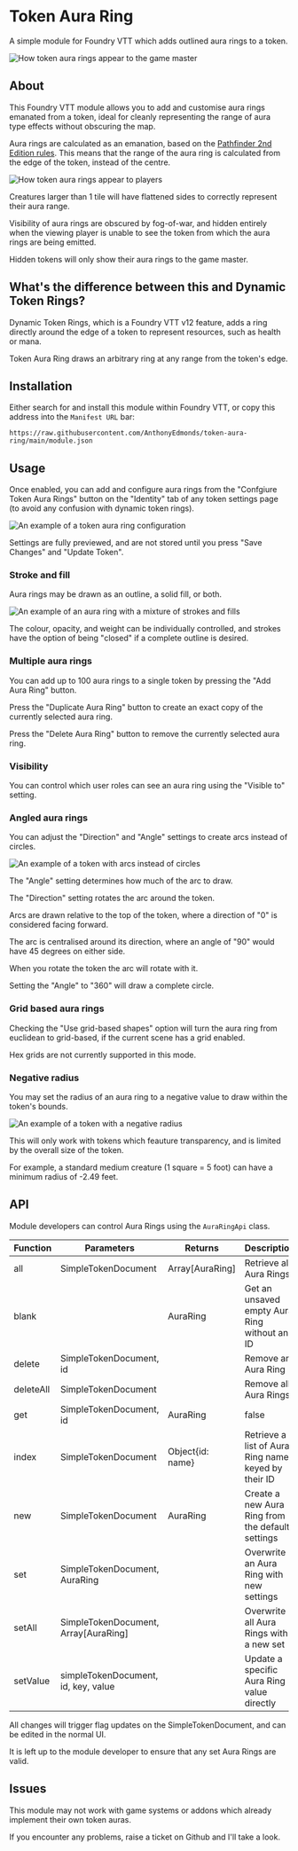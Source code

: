 # Token Aura Ring

A simple module for Foundry VTT which adds outlined aura rings to a token.

![How token aura rings appear to the game master](images/gm.jpg)

## About

This Foundry VTT module allows you to add and customise aura rings emanated from a token, ideal for cleanly representing the range of aura type effects without obscuring the map.

Aura rings are calculated as an emanation, based on the [Pathfinder 2nd Edition rules](https://2e.aonprd.com/Rules.aspx?ID=2387). This means that the range of the aura ring is calculated from the edge of the token, instead of the centre.

![How token aura rings appear to players](images/player.jpg)

Creatures larger than 1 tile will have flattened sides to correctly represent their aura range.

Visibility of aura rings are obscured by fog-of-war, and hidden entirely when the viewing player is unable to see the token from which the aura rings are being emitted.

Hidden tokens will only show their aura rings to the game master.

## What's the difference between this and Dynamic Token Rings?

Dynamic Token Rings, which is a Foundry VTT v12 feature, adds a ring directly around the edge of a token to represent resources, such as health or mana.

Token Aura Ring draws an arbitrary ring at any range from the token's edge.

## Installation

Either search for and install this module within Foundry VTT, or copy this address into the `Manifest URL` bar:

```
https://raw.githubusercontent.com/AnthonyEdmonds/token-aura-ring/main/module.json
```

## Usage

Once enabled, you can add and configure aura rings from the "Confgiure Token Aura Rings" button on the "Identity" tab of any token settings page (to avoid any confusion with dynamic token rings).

![An example of a token aura ring configuration](images/config.jpg)

Settings are fully previewed, and are not stored until you press "Save Changes" and "Update Token".

### Stroke and fill

Aura rings may be drawn as an outline, a solid fill, or both.

![An example of an aura ring with a mixture of strokes and fills](images/stroke_fill.jpg)

The colour, opacity, and weight can be individually controlled, and strokes have the option of being "closed" if a complete outline is desired.

### Multiple aura rings

You can add up to 100 aura rings to a single token by pressing the "Add Aura Ring" button.

Press the "Duplicate Aura Ring" button to create an exact copy of the currently selected aura ring.

Press the "Delete Aura Ring" button to remove the currently selected aura ring.

### Visibility

You can control which user roles can see an aura ring using the "Visible to" setting.

### Angled aura rings

You can adjust the "Direction" and "Angle" settings to create arcs instead of circles.

![An example of a token with arcs instead of circles](images/arc.jpg)

The "Angle" setting determines how much of the arc to draw.

The "Direction" setting rotates the arc around the token.

Arcs are drawn relative to the top of the token, where a direction of "0" is considered facing forward.

The arc is centralised around its direction, where an angle of "90" would have 45 degrees on either side.

When you rotate the token the arc will rotate with it.

Setting the "Angle" to "360" will draw a complete circle.

### Grid based aura rings

Checking the "Use grid-based shapes" option will turn the aura ring from euclidean to grid-based, if the current scene has a grid enabled.

Hex grids are not currently supported in this mode.

### Negative radius

You may set the radius of an aura ring to a negative value to draw within the token's bounds.

![An example of a token with a negative radius](images/negative-radius.jpg)

This will only work with tokens which feauture transparency, and is limited by the overall size of the token.

For example, a standard medium creature (1 square = 5 foot) can have a minimum radius of -2.49 feet.

## API

Module developers can control Aura Rings using the `AuraRingApi` class.

| Function  | Parameters                           | Returns          | Description |
| --------- | ------------------------------------ | ---------------- | ----------- |
| all       | SimpleTokenDocument                  | Array[AuraRing]  | Retrieve all Aura Rings |
| blank     |                                      | AuraRing         | Get an unsaved empty Aura Ring without an ID |
| delete    | SimpleTokenDocument, id              |                  | Remove an Aura Ring |
| deleteAll | SimpleTokenDocument                  |                  | Remove all Aura Rings |
| get       | SimpleTokenDocument, id              | AuraRing|false   | Retrieve a specific Aura Ring |
| index     | SimpleTokenDocument                  | Object{id: name} | Retrieve a list of Aura Ring names keyed by their ID |
| new       | SimpleTokenDocument                  | AuraRing         | Create a new Aura Ring from the default settings |
| set       | SimpleTokenDocument, AuraRing        |                  | Overwrite an Aura Ring with new settings |
| setAll    | SimpleTokenDocument, Array[AuraRing] |                  | Overwrite all Aura Rings with a new set |
| setValue  | simpleTokenDocument, id, key, value  |                  | Update a specific Aura Ring value directly |

All changes will trigger flag updates on the SimpleTokenDocument, and can be edited in the normal UI.

It is left up to the module developer to ensure that any set Aura Rings are valid.

## Issues

This module may not work with game systems or addons which already implement their own token auras.

If you encounter any problems, raise a ticket on Github and I'll take a look.
